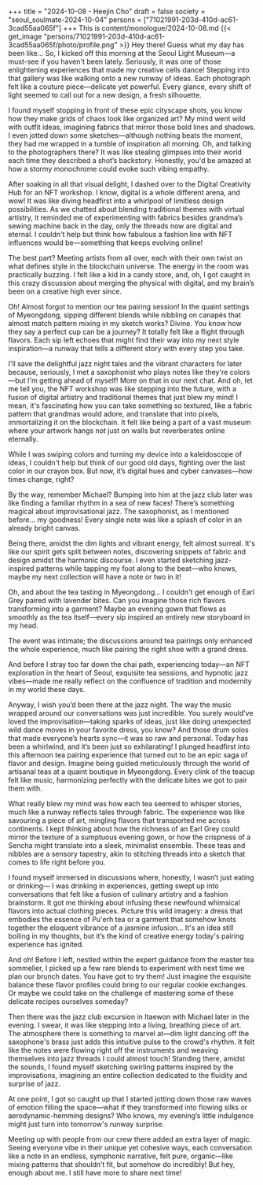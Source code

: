 +++
title = "2024-10-08 - Heejin Cho"
draft = false
society = "seoul_soulmate-2024-10-04"
persons = ["71021991-203d-410d-ac61-3cad55aa065f"]
+++
This is content/monologue/2024-10-08.md
{{< get_image "persons/71021991-203d-410d-ac61-3cad55aa065f/photo/profile.png" >}}
Hey there! Guess what my day has been like...
So, I kicked off this morning at the Seoul Light Museum—a must-see if you haven't been lately. Seriously, it was one of those enlightening experiences that made my creative cells dance! Stepping into that gallery was like walking onto a new runway of ideas. Each photograph felt like a couture piece—delicate yet powerful. Every glance, every shift of light seemed to call out for a new design, a fresh silhouette. 

I found myself stopping in front of these epic cityscape shots, you know how they make grids of chaos look like organized art? My mind went wild with outfit ideas, imagining fabrics that mirror those bold lines and shadows. I even jotted down some sketches—although nothing beats the moment, they had me wrapped in a tumble of inspiration all morning. Oh, and talking to the photographers there? It was like stealing glimpses into their world each time they described a shot’s backstory. Honestly, you'd be amazed at how a stormy monochrome could evoke such vibing empathy. 

After soaking in all that visual delight, I dashed over to the Digital Creativity Hub for an NFT workshop. I know, digital is a whole different arena, and wow! It was like diving headfirst into a whirlpool of limitless design possibilities. As we chatted about blending traditional themes with virtual artistry, it reminded me of experimenting with fabrics besides grandma’s sewing machine back in the day, only the threads now are digital and eternal. I couldn't help but think how fabulous a fashion line with NFT influences would be—something that keeps evolving online!

The best part? Meeting artists from all over, each with their own twist on what defines style in the blockchain universe. The energy in the room was practically buzzing. I felt like a kid in a candy store, and, oh, I got caught in this crazy discussion about merging the physical with digital, and my brain’s been on a creative high ever since.

Oh! Almost forgot to mention our tea pairing session! In the quaint settings of Myeongdong, sipping different blends while nibbling on canapés that almost match pattern mixing in my sketch works? Divine. You know how they say a perfect cup can be a journey? It totally felt like a flight through flavors. Each sip left echoes that might find their way into my next style inspiration—a runway that tells a different story with every step you take. 

I'll save the delightful jazz night tales and the vibrant characters for later because, seriously, I met a saxophonist who plays notes like they're colors—but I'm getting ahead of myself! More on that in our next chat.
And oh, let me tell you, the NFT workshop was like stepping into the future, with a fusion of digital artistry and traditional themes that just blew my mind! I mean, it's fascinating how you can take something so textured, like a fabric pattern that grandmas would adore, and translate that into pixels, immortalizing it on the blockchain. It felt like being a part of a vast museum where your artwork hangs not just on walls but reverberates online eternally. 

While I was swiping colors and turning my device into a kaleidoscope of ideas, I couldn't help but think of our good old days, fighting over the last color in our crayon box. But now, it’s digital hues and cyber canvases—how times change, right?

By the way, remember Michael? Bumping into him at the jazz club later was like finding a familiar rhythm in a sea of new faces! There’s something magical about improvisational jazz. The saxophonist, as I mentioned before... my goodness! Every single note was like a splash of color in an already bright canvas.

Being there, amidst the dim lights and vibrant energy, felt almost surreal. It's like our spirit gets split between notes, discovering snippets of fabric and design amidst the harmonic discourse. I even started sketching jazz-inspired patterns while tapping my foot along to the beat—who knows, maybe my next collection will have a note or two in it!

Oh, and about the tea tasting in Myeongdong... I couldn't get enough of Earl Grey paired with lavender bites. Can you imagine those rich flavors transforming into a garment? Maybe an evening gown that flows as smoothly as the tea itself—every sip inspired an entirely new storyboard in my head.

The event was intimate; the discussions around tea pairings only enhanced the whole experience, much like pairing the right shoe with a grand dress.

And before I stray too far down the chai path, experiencing today—an NFT exploration in the heart of Seoul, exquisite tea sessions, and hypnotic jazz vibes—made me really reflect on the confluence of tradition and modernity in my world these days.

Anyway, I wish you’d been there at the jazz night. The way the music wrapped around our conversations was just incredible. You surely would’ve loved the improvisation—taking sparks of ideas, just like doing unexpected wild dance moves in your favorite dress, you know? And those drum solos that made everyone’s hearts sync—it was so raw and personal.
Today has been a whirlwind, and it’s been just so exhilarating! I plunged headfirst into this afternoon tea pairing experience that turned out to be an epic saga of flavor and design. Imagine being guided meticulously through the world of artisanal teas at a quaint boutique in Myeongdong. Every clink of the teacup felt like music, harmonizing perfectly with the delicate bites we got to pair them with.

What really blew my mind was how each tea seemed to whisper stories, much like a runway reflects tales through fabric. The experience was like savouring a piece of art, mingling flavors that transported me across continents. I kept thinking about how the richness of an Earl Grey could mirror the texture of a sumptuous evening gown, or how the crispness of a Sencha might translate into a sleek, minimalist ensemble. These teas and nibbles are a sensory tapestry, akin to stitching threads into a sketch that comes to life right before you.

I found myself immersed in discussions where, honestly, I wasn’t just eating or drinking— I was drinking in experiences, getting swept up into conversations that felt like a fusion of culinary artistry and a fashion brainstorm. It got me thinking about infusing these newfound whimsical flavors into actual clothing pieces. Picture this wild imagery: a dress that embodies the essence of Pu'erh tea or a garment that somehow knots together the eloquent vibrance of a jasmine infusion... It's an idea still boiling in my thoughts, but it’s the kind of creative energy today's pairing experience has ignited.

And oh! Before I left, nestled within the expert guidance from the master tea sommelier, I picked up a few rare blends to experiment with next time we plan our brunch dates. You have got to try them! Just imagine the exquisite balance these flavor profiles could bring to our regular cookie exchanges. Or maybe we could take on the challenge of mastering some of these delicate recipes ourselves someday? 

Then there was the jazz club excursion in Itaewon with Michael later in the evening. I swear, it was like stepping into a living, breathing piece of art. The atmosphere there is something to marvel at—dim light dancing off the saxophone's brass just adds this intuitive pulse to the crowd's rhythm. It felt like the notes were flowing right off the instruments and weaving themselves into jazz threads I could almost touch! Standing there, amidst the sounds, I found myself sketching swirling patterns inspired by the improvisations, imagining an entire collection dedicated to the fluidity and surprise of jazz. 

At one point, I got so caught up that I started jotting down those raw waves of emotion filling the space—what if they transformed into flowing silks or aerodynamic-hemming designs? Who knows, my evening’s little indulgence might just turn into tomorrow's runway surprise. 

Meeting up with people from our crew there added an extra layer of magic. Seeing everyone vibe in their unique yet cohesive ways, each conversation like a note in an endless, symphonic narrative, felt pure, organic—like mixing patterns that shouldn’t fit, but somehow do incredibly!
But hey, enough about me. I still have more to share next time!
